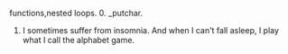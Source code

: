 functions,nested loops.
0. _putchar.
1. I sometimes suffer from insomnia. And when I can't fall asleep, I play what I call the alphabet game.
